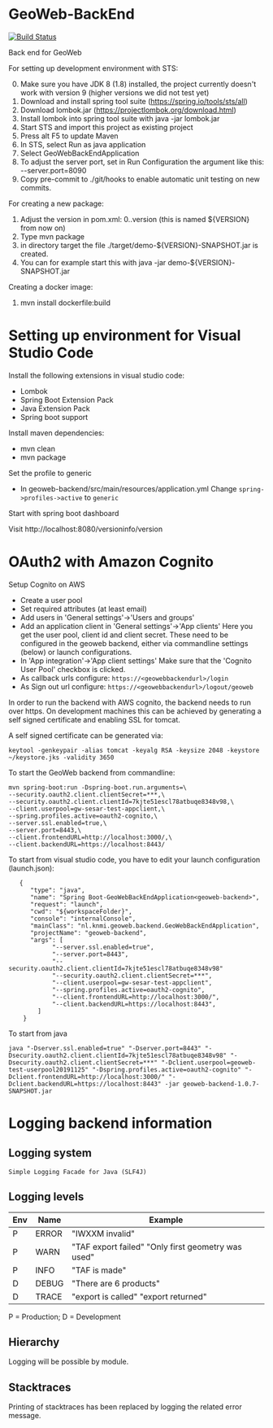 GeoWeb-BackEnd
======

[![Build Status](https://api.travis-ci.org/KNMI/GeoWeb-BackEnd.svg?branch=master)](https://travis-ci.org/KNMI/GeoWeb-BackEnd)

Back end for GeoWeb

For setting up development environment with STS:

0) Make sure you have JDK 8 (1.8) installed, the project currently doesn't work with version 9 (higher versions we did not test yet)
1) Download and install spring tool suite (https://spring.io/tools/sts/all)
2) Download lombok.jar (https://projectlombok.org/download.html)
3) Install lombok into spring tool suite with java -jar lombok.jar
3) Start STS and import this project as existing project
4) Press alt F5 to update Maven
5) In STS, select Run as java application
6) Select GeoWebBackEndApplication
7) To adjust the server port, set in Run Configuration the argument like this: --server.port=8090
8) Copy pre-commit to ./git/hooks to enable automatic unit testing on new commits.

For creating a new package:

1) Adjust the version in pom.xml: 0.<sprint number>.version (this is named ${VERSION} from now on)
2) Type mvn package
3) in directory target the file ./target/demo-${VERSION}-SNAPSHOT.jar is created.
4) You can for example start this with java -jar demo-${VERSION}-SNAPSHOT.jar

Creating a docker image:

1) mvn install dockerfile:build

# Setting up environment for Visual Studio Code

Install the following extensions in visual studio code:
* Lombok
* Spring Boot Extension Pack
* Java Extension Pack
* Spring boot support

Install maven dependencies:
* mvn clean
* mvn package

Set the profile to generic

* In geoweb-backend/src/main/resources/application.yml Change `spring->profiles->active` to `generic`

Start with spring boot dashboard

Visit http://localhost:8080/versioninfo/version


# OAuth2 with Amazon Cognito

Setup Cognito on AWS

* Create a user pool
* Set required attributes (at least email)
* Add users in 'General settings'->'Users and groups'
* Add an application client in 'General settings'->'App clients' Here you get the user pool, client id and client secret. These need to be configured in the geoweb backend, either via commandline settings (below) or launch configurations.
* In 'App integration'->'App client settings' Make sure that the 'Cognito User Pool' checkbox is clicked. 
* As callback urls configure:  `https://<geowebbackendurl>/login`
* As Sign out url configure: `https://<geowebbackendurl>/logout/geoweb`


In order to run the backend with AWS cognito, the backend needs to run over https. On development machines this can be achieved by generating a self signed certificate and enabling SSL for tomcat.

A self signed certificate can be generated via:
```
keytool -genkeypair -alias tomcat -keyalg RSA -keysize 2048 -keystore ~/keystore.jks -validity 3650
```

To start the GeoWeb backend from commandline:

```
mvn spring-boot:run -Dspring-boot.run.arguments=\
--security.oauth2.client.clientSecret=***,\
--security.oauth2.client.clientId=7kjte51escl78atbuqe8348v98,\
--client.userpool=gw-sesar-test-appclient,\
--spring.profiles.active=oauth2-cognito,\
--server.ssl.enabled=true,\
--server.port=8443,\
--client.frontendURL=http://localhost:3000/,\
--client.backendURL=https://localhost:8443/
```


To start from visual studio code, you have to edit your launch configuration (launch.json):

```
   {
      "type": "java",
      "name": "Spring Boot-GeoWebBackEndApplication<geoweb-backend>",
      "request": "launch",
      "cwd": "${workspaceFolder}",
      "console": "internalConsole",
      "mainClass": "nl.knmi.geoweb.backend.GeoWebBackEndApplication",
      "projectName": "geoweb-backend",
      "args": [
            "--server.ssl.enabled=true",
            "--server.port=8443",
            "--security.oauth2.client.clientId=7kjte51escl78atbuqe8348v98"
            "--security.oauth2.client.clientSecret=***",
            "--client.userpool=gw-sesar-test-appclient",
            "--spring.profiles.active=oauth2-cognito",
            "--client.frontendURL=http://localhost:3000/",
            "--client.backendURL=https://localhost:8443",
        ]
    }
```

To start from java

```
java "-Dserver.ssl.enabled=true" "-Dserver.port=8443" "-Dsecurity.oauth2.client.clientId=7kjte51escl78atbuqe8348v98" "-Dsecurity.oauth2.client.clientSecret=***" "-Dclient.userpool=geoweb-test-userpool20191125" "-Dspring.profiles.active=oauth2-cognito" "-Dclient.frontendURL=http://localhost:3000/" "-Dclient.backendURL=https://localhost:8443" -jar geoweb-backend-1.0.7-SNAPSHOT.jar
```


# Logging backend information

## Logging system

    Simple Logging Facade for Java (SLF4J)

## Logging levels

| Env  | Name | Example |
|---|---|---|
| P  |ERROR   | "IWXXM invalid" |
| P  |WARN   | "TAF export failed" "Only first geometry was used" |
| P  |INFO   | "TAF is made" |
| D  |DEBUG   | "There are 6 products"  |
| D  |TRACE  | "export is called" "export returned"  |

P = Production; D = Development

## Hierarchy

Logging will be possible by module.

## Stacktraces

Printing of stacktraces has been replaced by logging the related error message.
